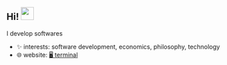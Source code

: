 ## Hi! <img src="https://media.giphy.com/media/hvRJCLFzcasrR4ia7z/giphy.gif" width="30">

I develop softwares

- ✨ interests: software development, economics, philosophy, technology
- 🌐 website: [🖥️ terminal](www.suhail.work)
